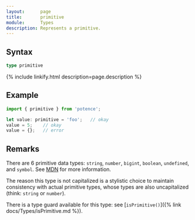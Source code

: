 ```yaml
---
layout:      page
title:       primitive
module:      Types
description: Represents a primitive.
---
```

## Syntax

```ts
type primitive
```

<div class="description">{% include linkify.html description=page.description %}</div>

## Example

```ts
import { primitive } from 'potence';

let value: primitive = 'foo';   // okay
value = 5;    // okay
value = {};   // error
```

## Remarks

There are 6 primitive data types: `string`, `number`, `bigint`, `boolean`,
`undefined`, and `symbol`. See
[MDN](https://developer.mozilla.org/en-US/docs/Glossary/Primitive) for more
information.

The reason this type is not capitalized is a stylistic choice to maintain
consistency with actual primitive types, whose types are also uncapitalized
(think: `string` or `number`).

There is a type guard available for this type: see [`isPrimitive()`]({% link
docs/Types/isPrimitive.md %}).
